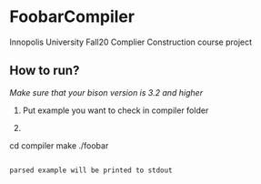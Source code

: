 # FoobarCompiler
Innopolis University Fall20 Complier Construction course project

## How to run? 
*Make sure that your bison version is 3.2 and higher*
1. Put example you want to check in compiler folder
2. ```
cd compiler
make
./foobar
```

parsed example will be printed to stdout
